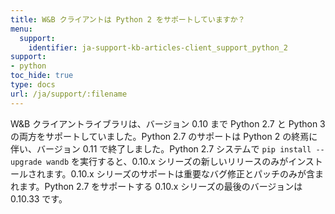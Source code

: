 ```yaml
---
title: W&B クライアントは Python 2 をサポートしていますか？
menu:
  support:
    identifier: ja-support-kb-articles-client_support_python_2
support:
- python
toc_hide: true
type: docs
url: /ja/support/:filename
---
```


W&B クライアントライブラリは、バージョン 0.10 まで Python 2.7 と Python 3 の両方をサポートしていました。Python 2.7 のサポートは Python 2 の終焉に伴い、バージョン 0.11 で終了しました。Python 2.7 システムで `pip install --upgrade wandb` を実行すると、0.10.x シリーズの新しいリリースのみがインストールされます。0.10.x シリーズのサポートは重要なバグ修正とパッチのみが含まれます。Python 2.7 をサポートする 0.10.x シリーズの最後のバージョンは 0.10.33 です。
